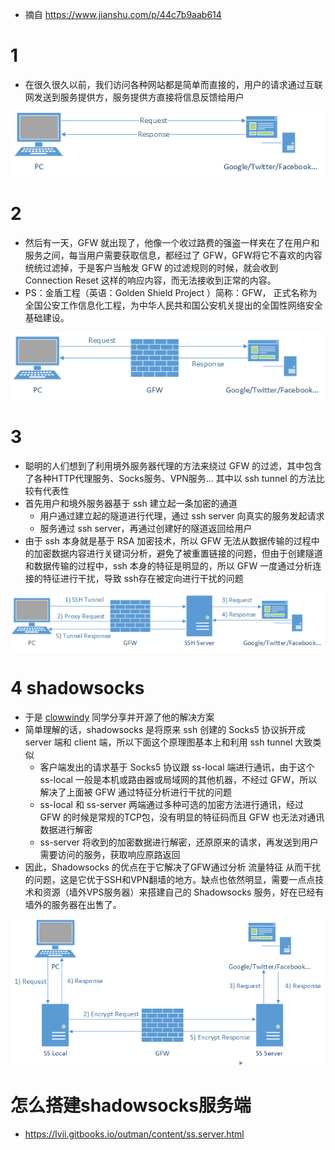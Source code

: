 * 摘自 https://www.jianshu.com/p/44c7b9aab614

# 1
* 在很久很久以前，我们访问各种网站都是简单而直接的，用户的请求通过互联网发送到服务提供方，服务提供方直接将信息反馈给用户

![图片加载中...](./images/1.png)

# 2
* 然后有一天，GFW 就出现了，他像一个收过路费的强盗一样夹在了在用户和服务之间，每当用户需要获取信息，都经过了 GFW，GFW将它不喜欢的内容统统过滤掉，于是客户当触发 GFW 的过滤规则的时候，就会收到 Connection Reset 这样的响应内容，而无法接收到正常的内容。
* PS：金盾工程（英语：Golden Shield Project ）简称：GFW， 正式名称为全国公安工作信息化工程，为中华人民共和国公安机关提出的全国性网络安全基础建设。

![图片加载中...](./images/2.png)

# 3
* 聪明的人们想到了利用境外服务器代理的方法来绕过 GFW 的过滤，其中包含了各种HTTP代理服务、Socks服务、VPN服务… 其中以 ssh tunnel 的方法比较有代表性
* 首先用户和境外服务器基于 ssh 建立起一条加密的通道
    - 用户通过建立起的隧道进行代理，通过 ssh server 向真实的服务发起请求
    - 服务通过 ssh server，再通过创建好的隧道返回给用户
* 由于 ssh 本身就是基于 RSA 加密技术，所以 GFW 无法从数据传输的过程中的加密数据内容进行关键词分析，避免了被重置链接的问题，但由于创建隧道和数据传输的过程中，ssh 本身的特征是明显的，所以 GFW 一度通过分析连接的特征进行干扰，导致 ssh存在被定向进行干扰的问题

![图片加载中...](./images/3.png)

# 4 shadowsocks
* 于是 [clowwindy](https://github.com/shadowsocks/shadowsocks) 同学分享并开源了他的解决方案
* 简单理解的话，shadowsocks 是将原来 ssh 创建的 Socks5 协议拆开成 server 端和 client 端，所以下面这个原理图基本上和利用 ssh tunnel 大致类似
    - 客户端发出的请求基于 Socks5 协议跟 ss-local 端进行通讯，由于这个 ss-local 一般是本机或路由器或局域网的其他机器，不经过 GFW，所以解决了上面被 GFW 通过特征分析进行干扰的问题
    - ss-local 和 ss-server 两端通过多种可选的加密方法进行通讯，经过 GFW 的时候是常规的TCP包，没有明显的特征码而且 GFW 也无法对通讯数据进行解密
    - ss-server 将收到的加密数据进行解密，还原原来的请求，再发送到用户需要访问的服务，获取响应原路返回
* 因此，Shadowsocks 的优点在于它解决了GFW通过分析 流量特征 从而干扰的问题，这是它优于SSH和VPN翻墙的地方。缺点也依然明显，需要一点点技术和资源（墙外VPS服务器）来搭建自己的 Shadowsocks 服务，好在已经有墙外的服务器在出售了。

![图片加载中...](./images/4.png)

# 怎么搭建shadowsocks服务端
* https://lvii.gitbooks.io/outman/content/ss.server.html


